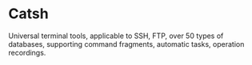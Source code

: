 # Catsh

Universal terminal tools, applicable to SSH, FTP, over 50 types of databases, supporting command fragments, automatic tasks, operation recordings.